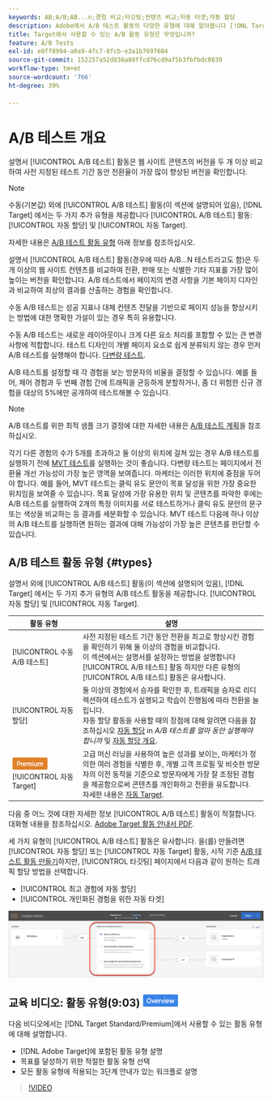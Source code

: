 ```yaml
---
keywords: AB;A/B;AB...n;경험 비교;타깃팅;컨텐츠 비교;자동 타겟;자동 할당
description: Adobe에서 A/B 테스트 활동의 다양한 유형에 대해 알아봅니다 [!DNL Target] - 수동, 자동 할당 및 자동 Target. 당신에게 맞는 것을 고르세요.
title: Target에서 사용할 수 있는 A/B 활동 유형은 무엇입니까?
feature: A/B Tests
exl-id: e8ff8994-a0a9-4fc7-8fcb-e3a1b7697604
source-git-commit: 152257a52d836a88ffcd76cd9af5b3fbfbdc0839
workflow-type: tm+mt
source-wordcount: '766'
ht-degree: 39%

---
```


# A/B 테스트 개요

설명서 [!UICONTROL A/B 테스트] 활동은 웹 사이트 콘텐츠의 버전을 두 개 이상 비교하여 사전 지정된 테스트 기간 동안 전환율이 가장 많이 향상된 버전을 확인합니다.

>[!NOTE]
>
>수동(기본값) 외에 [!UICONTROL A/B 테스트] 활동(이 섹션에 설명되어 있음), [!DNL Target] 에서는 두 가지 추가 유형을 제공합니다 [!UICONTROL A/B 테스트] 활동: [!UICONTROL 자동 할당] 및 [!UICONTROL 자동 Target].
>
>자세한 내용은 [A/B 테스트 활동 유형](#types) 아래 정보를 참조하십시오.

설명서 [!UICONTROL A/B 테스트] 활동(경우에 따라 A/B...N 테스트라고도 함)은 두 개 이상의 웹 사이트 컨텐츠를 비교하여 전환, 판매 또는 식별한 기타 지표를 가장 많이 높이는 버전을 확인합니다. A/B 테스트에서 페이지의 변경 사항을 기본 페이지 디자인과 비교하여 최상의 결과를 산출하는 경험을 확인합니다.

수동 A/B 테스트는 성공 지표나 대체 컨텐츠 전달을 기반으로 페이지 성능을 향상시키는 방법에 대한 명확한 가설이 있는 경우 특히 유용합니다.

수동 A/B 테스트는 새로운 레이아웃이나 크게 다른 요소 처리를 포함할 수 있는 큰 변경 사항에 적합합니다. 테스트 디자인이 개별 페이지 요소로 쉽게 분류되지 않는 경우 먼저 A/B 테스트를 실행해야 합니다. [다변량 테스트](/help/main/c-activities/c-multivariate-testing/multivariate-testing.md).

A/B 테스트를 설정할 때 각 경험을 보는 방문자의 비율을 결정할 수 있습니다. 예를 들어, 제어 경험과 두 번째 경험 간에 트래픽을 균등하게 분할하거나, 좀 더 위험한 신규 경험을 대상의 5%에만 공개하여 테스트해볼 수 있습니다.

>[!NOTE]
>
>A/B 테스트를 위한 최적 샘플 크기 결정에 대한 자세한 내용은 [A/B 테스트 계획](/help/main/c-activities/t-test-ab/sample-size-determination.md)을 참조하십시오.

각기 다른 경험의 수가 5개를 초과하고 둘 이상의 위치에 걸쳐 있는 경우 A/B 테스트를 실행하기 전에 [MVT 테스트](/help/main/c-activities/c-multivariate-testing/multivariate-testing.md)를 실행하는 것이 좋습니다. 다변량 테스트는 페이지에서 전환율 개선 가능성이 가장 높은 영역을 보여줍니다. 마케터는 이러한 위치에 중점을 두어야 합니다. 예를 들어, MVT 테스트는 클릭 유도 문안이 목표 달성을 위한 가장 중요한 위치임을 보여줄 수 있습니다. 목표 달성에 가장 유용한 위치 및 콘텐츠를 파악한 후에는 A/B 테스트를 실행하여 2개의 특정 이미지를 서로 테스트하거나 클릭 유도 문안의 문구 또는 색상을 비교하는 등 결과를 세분화할 수 있습니다. MVT 테스트 다음에 하나 이상의 A/B 테스트를 실행하면 원하는 결과에 대해 가능성이 가장 높은 콘텐츠를 판단할 수 있습니다.

## A/B 테스트 활동 유형 {#types}

설명서 외에 [!UICONTROL A/B 테스트] 활동(이 섹션에 설명되어 있음), [!DNL Target] 에서는 두 가지 추가 유형의 A/B 테스트 활동을 제공합니다. [!UICONTROL 자동 할당] 및 [!UICONTROL 자동 Target].

| 활동 유형 | 설명 |
| --- | --- |
| [!UICONTROL 수동 A/B 테스트] | 사전 지정된 테스트 기간 동안 전환을 최고로 향상시킨 경험을 확인하기 위해 둘 이상의 경험을 비교합니다.<br>이 섹션에서는 설명서를 설정하는 방법을 설명합니다 [!UICONTROL A/B 테스트] 활동 하지만 다른 유형의 [!UICONTROL A/B 테스트] 활동은 유사합니다. |
| [!UICONTROL 자동 할당] | 둘 이상의 경험에서 승자를 확인한 후, 트래픽을 승자로 리디렉션하여 테스트가 실행되고 학습이 진행됨에 따라 전환을 늘립니다.<br>자동 할당 활동을 사용할 때의 장점에 대해 알려면 다음을 참조하십시오 [자동 할당](/help/main/c-activities/t-test-ab/sample-size-determination.md#auto-allocate) in *A/B 테스트를 얼마 동안 실행해야 합니까* 및 [자동 할당 개요](/help/main/c-activities/automated-traffic-allocation/automated-traffic-allocation.md). |
| ![Premium 배지](/help/main/assets/premium.png) [!UICONTROL 자동 Target] | 고급 머신 러닝을 사용하여 높은 성과를 보이는, 마케터가 정의한 여러 경험을 식별한 후, 개별 고객 프로필 및 비슷한 방문자의 이전 동작을 기준으로 방문자에게 가장 잘 조정된 경험을 제공함으로써 콘텐츠를 개인화하고 전환을 유도합니다.<br>자세한 내용은 [자동 Target](/help/main/c-activities/auto-target/auto-target-to-optimize.md). |

다음 중 어느 것에 대한 자세한 정보 [!UICONTROL A/B 테스트] 활동이 적절합니다. 대화형 내용을 참조하십시오. [Adobe Target 활동 안내서 PDF](/help/main/c-activities/target-activities-guide.md).

세 가지 유형의 [!UICONTROL A/B 테스트] 활동은 유사합니다. 을(를) 만들려면 [!UICONTROL 자동 할당] 또는 [!UICONTROL 자동 Target] 활동, 시작 기준 [A/B 테스트 활동 만들기](/help/main/c-activities/t-test-ab/t-test-create-ab/test-create-ab.md)하지만, [!UICONTROL 타깃팅] 페이지에서 다음과 같이 원하는 트래픽 할당 방법을 선택합니다.

* [!UICONTROL 최고 경험에 자동 할당]
* [!UICONTROL 개인화된 경험을 위한 자동 타겟]

![트래픽 할당 방법 설정](/help/main/c-activities/t-test-ab/t-test-create-ab/assets/traffic-allocation-method.png)

## 교육 비디오: 활동 유형(9:03) ![개요 배지](/help/main/assets/overview.png)

다음 비디오에서는 [!DNL Target Standard/Premium]에서 사용할 수 있는 활동 유형에 대해 설명합니다.

* [!DNL Adobe Target]에 포함된 활동 유형 설명
* 목표를 달성하기 위한 적절한 활동 유형 선택
* 모든 활동 유형에 적용되는 3단계 안내가 있는 워크플로 설명

>[!VIDEO](https://video.tv.adobe.com/v/17386)
